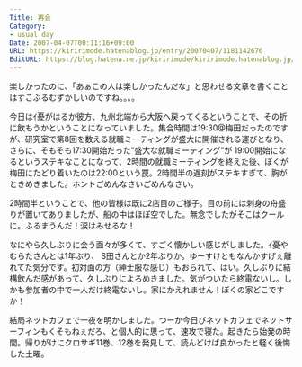 ```yaml
---
Title: 再会
Category:
- usual day
Date: 2007-04-07T00:11:16+09:00
URL: https://kiririmode.hatenablog.jp/entry/20070407/1181142676
EditURL: https://blog.hatena.ne.jp/kiririmode/kiririmode.hatenablog.jp/atom/entry/8454420450078217439
---
```


楽しかったのに、「あぁこの人は楽しかったんだな」と思わせる文章を書くことはすこぶるむずかしいのですね。。。。


今日はｲ憂がはるか彼方、九州北端から大阪へ戻ってくるということで、その折に飲もうかということになっていました。集合時間は19:30@梅田だったのですが、研究室で第8回を数える就職ミーティングが盛大に開催される運びとなり、さらに、そもそも17:30開始だった"盛大な就職ミーティング"が 19:00開始になるというステキなことになって、2時間の就職ミーティングを終えた後、ぼくが梅田にたどり着いたのは22:00という罠。2時間半の遅刻がステキすぎて、胸がときめきました。ホントごめんなさいごめんなさい。


2時間半ということで、他の皆様は既に2店目のご様子。目の前には刺身の舟盛りが置いてありましたが、船の中はほぼ空でした。無念でしたがそこはクールに。ふるまうんだ！涙はみせるな！


なにやら久しぶりに会う面々が多くて、すごく懐かしい感じがしました。ｲ憂やむらたさんとは1年ぶり、
S田さんとか2年ぶりか。ゆーすけともなんかすげぇ離れてた気分です。初対面の方（紳士服な感じ）もおられて、はい。久しぶりに結構飲んだ感があって、久しぶりによろめきました。気がついたら終電ないし。しかも参加者の中で一人だけ終電ないし。家にかえれません！ぼくの家どこですか！


結局ネットカフェで一夜を明かしました。つーか今日びネットカフェでネットサーフィンもくそもねぇだろ、と個人的に思って、速攻で寝た。起きたら始発の時間。帰りがけにクロサギ11巻、12巻を発見して、読んどけば良かったと軽く後悔した土曜。 
